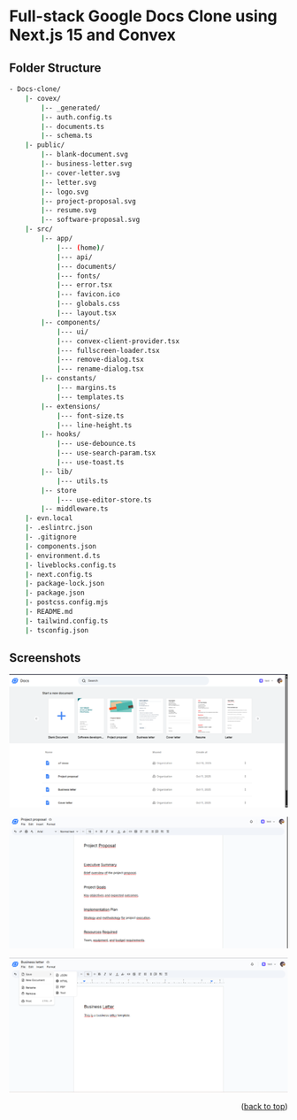 <a name="readme-top"></a>

# Full-stack Google Docs Clone using Next.js 15 and Convex

## Folder Structure

```bash
- Docs-clone/
    |- covex/
        |-- _generated/
        |-- auth.config.ts
        |-- documents.ts
        |-- schema.ts
    |- public/
        |-- blank-document.svg
        |-- business-letter.svg
        |-- cover-letter.svg
        |-- letter.svg
        |-- logo.svg
        |-- project-proposal.svg
        |-- resume.svg
        |-- software-proposal.svg
    |- src/
        |-- app/
            |--- (home)/
            |--- api/
            |--- documents/
            |--- fonts/
            |--- error.tsx
            |--- favicon.ico
            |--- globals.css
            |--- layout.tsx
        |-- components/
            |--- ui/
            |--- convex-client-provider.tsx
            |--- fullscreen-loader.tsx
            |--- remove-dialog.tsx
            |--- rename-dialog.tsx
        |-- constants/
            |--- margins.ts
            |--- templates.ts
        |-- extensions/
            |--- font-size.ts
            |--- line-height.ts
        |-- hooks/
            |--- use-debounce.ts
            |--- use-search-param.tsx
            |--- use-toast.ts
        |-- lib/
            |--- utils.ts
        |-- store
            |--- use-editor-store.ts
        |-- middleware.ts
    |- evn.local
    |- .eslintrc.json
    |- .gitignore
    |- components.json
    |- environment.d.ts
    |- liveblocks.config.ts
    |- next.config.ts
    |- package-lock.json
    |- package.json
    |- postcss.config.mjs
    |- README.md
    |- tailwind.config.ts
    |- tsconfig.json    
```
## Screenshots
![Image_1](image.png 'Image_1')

![Image_2](image-1.png 'Image_2')

![Image_3](image-2.png 'Image_3')

<p align="right">(<a href="#readme-top">back to top</a>)</p>